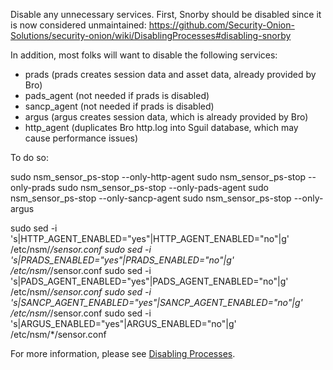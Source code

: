 Disable any unnecessary services.  First, Snorby should be disabled since it is now considered unmaintained:
https://github.com/Security-Onion-Solutions/security-onion/wiki/DisablingProcesses#disabling-snorby

In addition, most folks will want to disable the following services:
* prads (prads creates session data and asset data, already provided by Bro)
* pads_agent (not needed if prads is disabled)
* sancp_agent (not needed if prads is disabled)
* argus (argus creates session data, which is already provided by Bro)
* http_agent (duplicates Bro http.log into Sguil database, which may cause performance issues)

To do so:

sudo nsm_sensor_ps-stop --only-http-agent
sudo nsm_sensor_ps-stop --only-prads
sudo nsm_sensor_ps-stop --only-pads-agent
sudo nsm_sensor_ps-stop --only-sancp-agent
sudo nsm_sensor_ps-stop --only-argus

sudo sed -i 's|HTTP_AGENT_ENABLED="yes"|HTTP_AGENT_ENABLED="no"|g' /etc/nsm/*/sensor.conf
sudo sed -i 's|PRADS_ENABLED="yes"|PRADS_ENABLED="no"|g' /etc/nsm/*/sensor.conf
sudo sed -i 's|PADS_AGENT_ENABLED="yes"|PADS_AGENT_ENABLED="no"|g' /etc/nsm/*/sensor.conf
sudo sed -i 's|SANCP_AGENT_ENABLED="yes"|SANCP_AGENT_ENABLED="no"|g' /etc/nsm/*/sensor.conf
sudo sed -i 's|ARGUS_ENABLED="yes"|ARGUS_ENABLED="no"|g' /etc/nsm/*/sensor.conf

For more information, please see [Disabling Processes](DisablingProcesses#disabling-a-process).